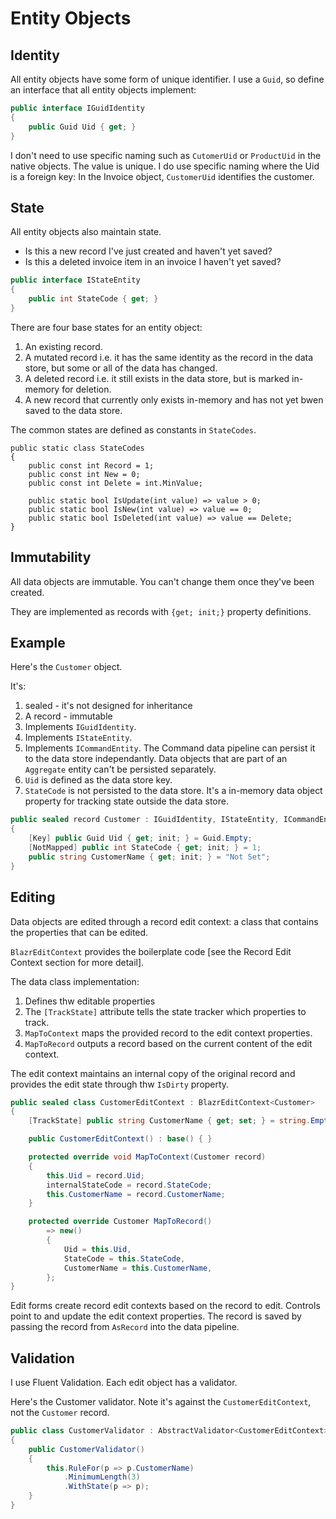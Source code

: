 # Entity Objects

## Identity

All entity objects have some form of unique identifier.  I use a `Guid`, so define an interface that all entity objects implement:

```csharp
public interface IGuidIdentity 
{ 
    public Guid Uid { get; }
}
```

I don't need to use specific naming  such as `CutomerUid` or `ProductUid` in the native objects.  The value is unique.  I do use specific naming where the Uid is a foreign key:  In the Invoice object, `CustomerUid` identifies the customer.

## State

All entity objects also maintain state.

 - Is this a new record I've just created and haven't yet saved?
 - Is this a deleted invoice item in an invoice I haven't yet saved?

```csharp
public interface IStateEntity 
{ 
    public int StateCode { get; }
}
```
 
There are four base states for an entity object: 

1. An existing record.
2. A mutated record i.e. it has the same identity as the record in the data store, but some or all of the data has changed.
3. A deleted record i.e. it still exists in the data store, but is marked in-memory for deletion.
4. A new record that currently only exists in-memory and has not yet bwen saved to the data store.


The common states are defined as constants in `StateCodes`. 

```
public static class StateCodes
{
    public const int Record = 1;
    public const int New = 0;
    public const int Delete = int.MinValue;

    public static bool IsUpdate(int value) => value > 0;
    public static bool IsNew(int value) => value == 0;
    public static bool IsDeleted(int value) => value == Delete;
}
```

## Immutability

All data objects are immutable.  You can't change them once they've been created.

They are implemented as records with `{get; init;}` property definitions.


## Example

Here's the `Customer` object.

It's:

1. sealed - it's not designed for inheritance
2. A record - immutable
3. Implements `IGuidIdentity`.
4. Implements `IStateEntity`.
5. Implements `ICommandEntity`.  The Command data pipeline can persist it to the data store independantly.  Data objects that are part of an `Aggregate` entity can't be persisted separately. 
6. `Uid` is defined as the data store key.
7. `StateCode` is not persisted to the data store.  It's a in-memory data object property for tracking state outside the data store.

```csharp
public sealed record Customer : IGuidIdentity, IStateEntity, ICommandEntity
{
    [Key] public Guid Uid { get; init; } = Guid.Empty;
    [NotMapped] public int StateCode { get; init; } = 1;
    public string CustomerName { get; init; } = "Not Set";
}
```

## Editing

Data objects are edited through a record edit context: a class that contains the properties that can be edited.

`BlazrEditContext` provides the boilerplate code [see the Record Edit Context section for more detail].

The data class implementation:

1. Defines thw editable properties
2. The `[TrackState]` attribute tells the state tracker which properties to track.
3. `MapToContext` maps the provided record to the edit context properties.
4. `MapToRecord` outputs a record based on the current content of the edit context.

The edit context maintains an internal copy of the original record and provides the edit state through thw `IsDirty` property. 


```csharp
public sealed class CustomerEditContext : BlazrEditContext<Customer>
{
    [TrackState] public string CustomerName { get; set; } = string.Empty;

    public CustomerEditContext() : base() { }

    protected override void MapToContext(Customer record)
    {
        this.Uid = record.Uid;
        internalStateCode = record.StateCode;
        this.CustomerName = record.CustomerName;
    }

    protected override Customer MapToRecord()
        => new()
        {
            Uid = this.Uid,
            StateCode = this.StateCode,
            CustomerName = this.CustomerName,
        };
}
```

Edit forms create record edit contexts based on the record to edit.  Controls point to and update the edit context properties.  The record is saved by passing the record from `AsRecord` into the data pipeline. 

## Validation

I use Fluent Validation.  Each edit object has a validator.

Here's the Customer validator.  Note it's against the `CustomerEditContext`, not the `Customer` record.

```csharp
public class CustomerValidator : AbstractValidator<CustomerEditContext>
{
    public CustomerValidator()
    {
        this.RuleFor(p => p.CustomerName)
            .MinimumLength(3)
            .WithState(p => p);
    }
}
```




